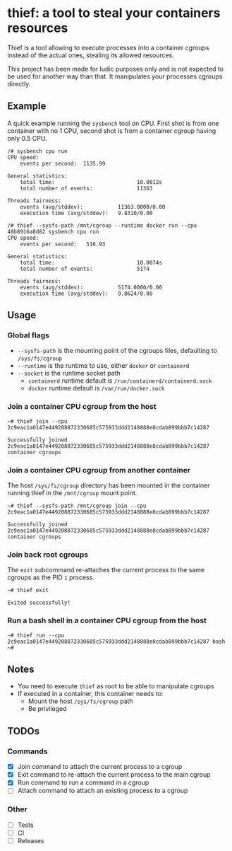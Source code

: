 # thief: a tool to steal your containers resources

Thief is a tool allowing to execute processes into a container cgroups instead of the actual ones, stealing its allowed resources.

This project has been made for ludic purposes only and is not expected to be used for another way than that. It manipulates your processes cgroups directly.

## Example

A quick example running the `sysbench` tool on CPU. First shot is from one container with no 1 CPU, second shot is from a container cgroup having only 0.5 CPU.

```
/# sysbench cpu run
CPU speed:
    events per second:  1135.99

General statistics:
    total time:                          10.0012s
    total number of events:              11363

Threads fairness:
    events (avg/stddev):           11363.0000/0.00
    execution time (avg/stddev):   9.8310/0.00

/# thief --sysfs-path /mnt/cgroup --runtime docker run --cpu 48b8916a8d82 sysbench cpu run
CPU speed:
    events per second:   516.93

General statistics:
    total time:                          10.0074s
    total number of events:              5174

Threads fairness:
    events (avg/stddev):           5174.0000/0.00
    execution time (avg/stddev):   9.8624/0.00
```

## Usage

### Global flags

* `--sysfs-path` is the mounting point of the cgroups files, defaulting to `/sys/fs/cgroup`
* `--runtime` is the runtime to use, either `docker` or `containerd`
* `--socket` is the runtime socket path
  * `containerd` runtime default is `/run/containerd/containerd.sock`
  * `docker` runtime default is `/var/run/docker.sock`

### Join a container CPU cgroup from the host

```
~# thief join --cpu 2c9eac1a0147e449208872330685c575933ddd2148888e8cdab899bbb7c14287

Successfully joined 2c9eac1a0147e449208872330685c575933ddd2148888e8cdab899bbb7c14287 container cgroups
```

### Join a container CPU cgroup from another container

The host `/sys/fs/cgroup` directory has been mounted in the container running thief in the `/mnt/cgroup` mount point.

```
~# thief --sysfs-path /mnt/cgroup join --cpu 2c9eac1a0147e449208872330685c575933ddd2148888e8cdab899bbb7c14287

Successfully joined 2c9eac1a0147e449208872330685c575933ddd2148888e8cdab899bbb7c14287 container cgroups
```

### Join back root cgroups

The `exit` subcommand re-attaches the current process to the same cgroups as the PID `1` process.

```
~# thief exit

Exited successfully!
```

### Run a bash shell in a container CPU cgroup from the host

```
~# thief run --cpu 2c9eac1a0147e449208872330685c575933ddd2148888e8cdab899bbb7c14287 bash
~# 
```

## Notes

* You need to execute `thief` as root to be able to manipulate cgroups
* If executed in a container, this container needs to:
  * Mount the host `/sys/fs/cgroup` path
  * Be privileged

## TODOs

### Commands

- [x] Join command to attach the current process to a cgroup
- [x] Exit command to re-attach the current process to the main cgroup
- [x] Run command to run a command in a cgroup
- [ ] Attach command to attach an existing process to a cgroup

### Other

- [ ] Tests
- [ ] CI
- [ ] Releases
